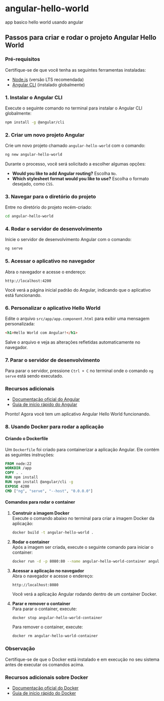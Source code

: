# angular-hello-world
app basico hello world usando angular

## Passos para criar e rodar o projeto Angular Hello World

### Pré-requisitos
Certifique-se de que você tenha as seguintes ferramentas instaladas:
- [Node.js](https://nodejs.org/) (versão LTS recomendada)
- [Angular CLI](https://angular.io/cli) (instalado globalmente)

### 1. Instalar o Angular CLI
Execute o seguinte comando no terminal para instalar o Angular CLI globalmente:
```bash
npm install -g @angular/cli
```

### 2. Criar um novo projeto Angular
Crie um novo projeto chamado `angular-hello-world` com o comando:
```bash
ng new angular-hello-world
```
Durante o processo, você será solicitado a escolher algumas opções:
- **Would you like to add Angular routing?** Escolha `No`.
- **Which stylesheet format would you like to use?** Escolha o formato desejado, como `CSS`.

### 3. Navegar para o diretório do projeto
Entre no diretório do projeto recém-criado:
```bash
cd angular-hello-world
```

### 4. Rodar o servidor de desenvolvimento
Inicie o servidor de desenvolvimento Angular com o comando:
```bash
ng serve
```

### 5. Acessar o aplicativo no navegador
Abra o navegador e acesse o endereço:
```
http://localhost:4200
```
Você verá a página inicial padrão do Angular, indicando que o aplicativo está funcionando.

### 6. Personalizar o aplicativo Hello World
Edite o arquivo `src/app/app.component.html` para exibir uma mensagem personalizada:
```html
<h1>Hello World com Angular!</h1>
```

Salve o arquivo e veja as alterações refletidas automaticamente no navegador.

### 7. Parar o servidor de desenvolvimento
Para parar o servidor, pressione `Ctrl + C` no terminal onde o comando `ng serve` está sendo executado.

### Recursos adicionais
- [Documentação oficial do Angular](https://angular.io/docs)
- [Guia de início rápido do Angular](https://angular.io/start)

Pronto! Agora você tem um aplicativo Angular Hello World funcionando.

### 8. Usando Docker para rodar a aplicação

#### Criando o Dockerfile
Um `Dockerfile` foi criado para containerizar a aplicação Angular. Ele contém as seguintes instruções:

```dockerfile
FROM node:22
WORKDIR /app
COPY . .
RUN npm install
RUN npm install @angular/cli -g
EXPOSE 4200
CMD ["ng", "serve", "--host", "0.0.0.0"]
```

#### Comandos para rodar o container

1. **Construir a imagem Docker**  
    Execute o comando abaixo no terminal para criar a imagem Docker da aplicação:
    ```bash
    docker build -t angular-hello-world .
    ```

2. **Rodar o container**  
    Após a imagem ser criada, execute o seguinte comando para iniciar o container:
    ```bash
    docker run -d -p 8080:80 --name angular-hello-world-container angular-hello-world
    ```

3. **Acessar a aplicação no navegador**  
    Abra o navegador e acesse o endereço:
    ```
    http://localhost:8080
    ```

    Você verá a aplicação Angular rodando dentro de um container Docker.

4. **Parar e remover o container**  
    Para parar o container, execute:
    ```bash
    docker stop angular-hello-world-container
    ```
    Para remover o container, execute:
    ```bash
    docker rm angular-hello-world-container
    ```

### Observação
Certifique-se de que o Docker está instalado e em execução no seu sistema antes de executar os comandos acima.

### Recursos adicionais sobre Docker
- [Documentação oficial do Docker](https://docs.docker.com/)
- [Guia de início rápido do Docker](https://docs.docker.com/get-started/)